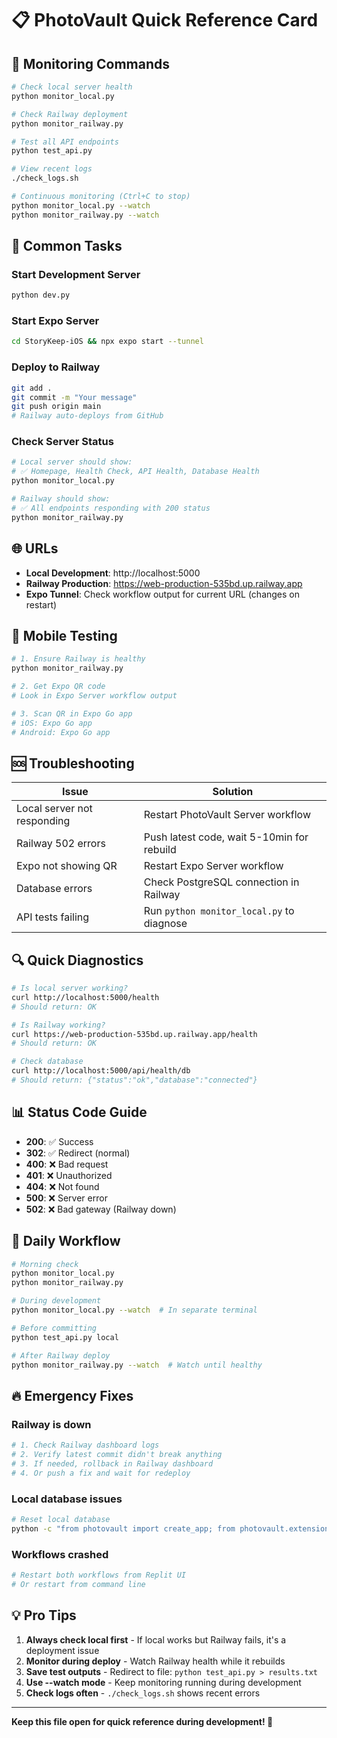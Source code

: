 # 📋 PhotoVault Quick Reference Card

## 🚀 Monitoring Commands

```bash
# Check local server health
python monitor_local.py

# Check Railway deployment
python monitor_railway.py

# Test all API endpoints
python test_api.py

# View recent logs
./check_logs.sh

# Continuous monitoring (Ctrl+C to stop)
python monitor_local.py --watch
python monitor_railway.py --watch
```

## 🔧 Common Tasks

### Start Development Server
```bash
python dev.py
```

### Start Expo Server
```bash
cd StoryKeep-iOS && npx expo start --tunnel
```

### Deploy to Railway
```bash
git add .
git commit -m "Your message"
git push origin main
# Railway auto-deploys from GitHub
```

### Check Server Status
```bash
# Local server should show:
# ✅ Homepage, Health Check, API Health, Database Health
python monitor_local.py

# Railway should show:
# ✅ All endpoints responding with 200 status
python monitor_railway.py
```

## 🌐 URLs

- **Local Development**: http://localhost:5000
- **Railway Production**: https://web-production-535bd.up.railway.app
- **Expo Tunnel**: Check workflow output for current URL (changes on restart)

## 📱 Mobile Testing

```bash
# 1. Ensure Railway is healthy
python monitor_railway.py

# 2. Get Expo QR code
# Look in Expo Server workflow output

# 3. Scan QR in Expo Go app
# iOS: Expo Go app
# Android: Expo Go app
```

## 🆘 Troubleshooting

| Issue | Solution |
|-------|----------|
| Local server not responding | Restart PhotoVault Server workflow |
| Railway 502 errors | Push latest code, wait 5-10min for rebuild |
| Expo not showing QR | Restart Expo Server workflow |
| Database errors | Check PostgreSQL connection in Railway |
| API tests failing | Run `python monitor_local.py` to diagnose |

## 🔍 Quick Diagnostics

```bash
# Is local server working?
curl http://localhost:5000/health
# Should return: OK

# Is Railway working?
curl https://web-production-535bd.up.railway.app/health
# Should return: OK

# Check database
curl http://localhost:5000/api/health/db
# Should return: {"status":"ok","database":"connected"}
```

## 📊 Status Code Guide

- **200**: ✅ Success
- **302**: ✅ Redirect (normal)
- **400**: ❌ Bad request
- **401**: ❌ Unauthorized
- **404**: ❌ Not found
- **500**: ❌ Server error
- **502**: ❌ Bad gateway (Railway down)

## 🎯 Daily Workflow

```bash
# Morning check
python monitor_local.py
python monitor_railway.py

# During development
python monitor_local.py --watch  # In separate terminal

# Before committing
python test_api.py local

# After Railway deploy
python monitor_railway.py --watch  # Watch until healthy
```

## 🔥 Emergency Fixes

### Railway is down
```bash
# 1. Check Railway dashboard logs
# 2. Verify latest commit didn't break anything
# 3. If needed, rollback in Railway dashboard
# 4. Or push a fix and wait for redeploy
```

### Local database issues
```bash
# Reset local database
python -c "from photovault import create_app; from photovault.extensions import db; app = create_app(); app.app_context().push(); db.drop_all(); db.create_all()"
```

### Workflows crashed
```bash
# Restart both workflows from Replit UI
# Or restart from command line
```

## 💡 Pro Tips

1. **Always check local first** - If local works but Railway fails, it's a deployment issue
2. **Monitor during deploy** - Watch Railway health while it rebuilds
3. **Save test outputs** - Redirect to file: `python test_api.py > results.txt`
4. **Use --watch mode** - Keep monitoring running during development
5. **Check logs often** - `./check_logs.sh` shows recent errors

---

**Keep this file open for quick reference during development! 🚀**
